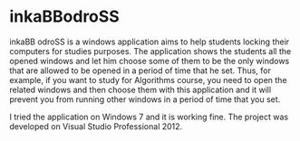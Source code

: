 inkaBBodroSS
============

inkaBB odroSS is a windows application aims to help students locking their computers for studies purposes.
The application shows the students all the opened windows and let him choose some of them to be the only windows that are allowed to be opened in a period of time that he set. 
Thus, for example, if you want to study for Algorithms course, you need to open the related windows and then choose them with this application and it will prevent you from running other windows in a period of time that you set.

I tried the application on Windows 7 and it is working fine.
The project was developed on Visual Studio Professional 2012.
